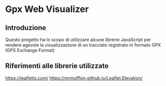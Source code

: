 # Gpx Web Visualizer



## Introduzione

Questo progetto ha lo scopo di utilizzare alcune librerie JavaScript per rendere agevole la visualizzazione di un tracciato registrato in formato GPX (GPS Exchange Format)

## Riferimenti alle librerie utilizzate

https://leafletjs.com/
https://mrmufflon.github.io/Leaflet.Elevation/

